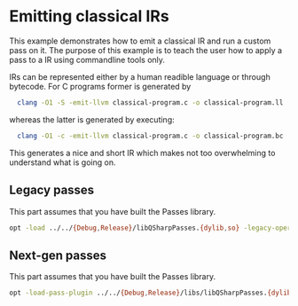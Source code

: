 # Emitting classical IRs

This example demonstrates how to emit a classical IR and run a custom
pass on it. The purpose of this example is to teach the user how to apply
a pass to a IR using commandline tools only.

IRs can be represented either by a human readible language or through bytecode. For
C programs former is generated by

```sh
  clang -O1 -S -emit-llvm classical-program.c -o classical-program.ll
```

whereas the latter is generated by executing:

```sh
  clang -O1 -c -emit-llvm classical-program.c -o classical-program.bc
```

This generates a nice and short IR which makes not too overwhelming to understand what is going on.

## Legacy passes

This part assumes that you have built the Passes library.

```sh
opt -load ../../{Debug,Release}/libQSharpPasses.{dylib,so} -legacy-operation-counter -analyze classical-program.ll
```

## Next-gen passes

This part assumes that you have built the Passes library.

```sh
opt -load-pass-plugin ../../{Debug,Release}/libs/libQSharpPasses.{dylib,so} --passes="print<operation-counter>" -disable-output classical-program.bc
```
